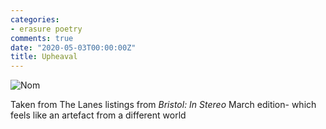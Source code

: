 ```yaml
---
categories:
- erasure poetry
comments: true
date: "2020-05-03T00:00:00Z"
title: Upheaval
---
```

<img src="/assets/images/articles/upheaval.jpeg" alt= "Nom" class="responsive"><br>

Taken from The Lanes listings from *Bristol: In Stereo* March edition- which feels like an artefact from a different world

